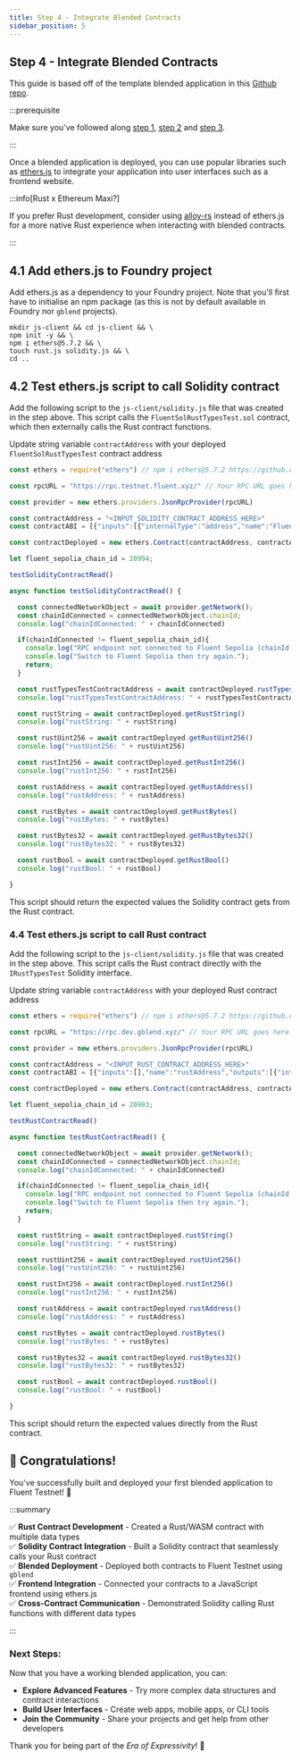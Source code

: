 ```yaml
---
title: Step 4 - Integrate Blended Contracts
sidebar_position: 5
---
```


Step 4 - Integrate Blended Contracts
---

This guide is based off of the template blended application in this [Github repo](https://github.com/fluentlabs-xyz/blended-template-foundry-cli).

:::prerequisite

Make sure you've followed along [step 1](./start-rust-contract.md), [step 2](start-solidity-contract.md) and [step 3](deploy-blended-contracts.md).

:::

Once a blended application is deployed, you can use popular libraries such as [ethers.js](https://docs.ethers.org/v5/) to integrate your application into user interfaces such as a frontend website.

:::info[Rust x Ethereum Maxi?]

If you prefer Rust development, consider using [alloy-rs](https://github.com/alloy-rs/core) instead of ethers.js for a more native Rust experience when interacting with blended contracts.

:::

## 4.1 Add ethers.js to Foundry project

Add ethers.js as a dependency to your Foundry project. Note that you'll first have to initialise an npm package (as this is not by default available in Foundry nor `gblend` projects).

```shell
mkdir js-client && cd js-client && \
npm init -y && \
npm i ethers@5.7.2 && \
touch rust.js solidity.js && \
cd ..
```

## 4.2 Test ethers.js script to call Solidity contract

Add the following script to the `js-client/solidity.js` file that was created in the step above. This script calls the `FluentSolRustTypesTest.sol` contract, which then externally calls the Rust contract functions. 

Update string variable `contractAddress` with your deployed `FluentSolRustTypesTest` contract address

```javascript
const ethers = require("ethers") // npm i ethers@5.7.2 https://github.com/smartcontractkit/full-blockchain-solidity-course-js/discussions/5139#discussioncomment-5444517

const rpcURL = "https://rpc.testnet.fluent.xyz/" // Your RPC URL goes here

const provider = new ethers.providers.JsonRpcProvider(rpcURL)

const contractAddress = "<INPUT_SOLIDITY_CONTRACT_ADDRESS_HERE>"
const contractABI = [{"inputs":[{"internalType":"address","name":"FluentRustAddress","type":"address"}],"stateMutability":"nonpayable","type":"constructor"},{"inputs":[],"name":"rustTypesTest","outputs":[{"internalType":"contractIRustTypesTest","name":"","type":"address"}],"stateMutability":"view","type":"function"},{"inputs":[],"name":"getRustAddress","outputs":[{"internalType":"address","name":"","type":"address"}],"stateMutability":"view","type":"function"},{"inputs":[],"name":"getRustBool","outputs":[{"internalType":"bool","name":"","type":"bool"}],"stateMutability":"view","type":"function"},{"inputs":[],"name":"getRustBytes","outputs":[{"internalType":"bytes","name":"","type":"bytes"}],"stateMutability":"view","type":"function"},{"inputs":[],"name":"getRustBytes32","outputs":[{"internalType":"bytes32","name":"","type":"bytes32"}],"stateMutability":"view","type":"function"},{"inputs":[],"name":"getRustInt256","outputs":[{"internalType":"int256","name":"","type":"int256"}],"stateMutability":"view","type":"function"},{"inputs":[],"name":"getRustString","outputs":[{"internalType":"string","name":"","type":"string"}],"stateMutability":"view","type":"function"},{"inputs":[],"name":"getRustUint256","outputs":[{"internalType":"uint256","name":"","type":"uint256"}],"stateMutability":"view","type":"function"}]

const contractDeployed = new ethers.Contract(contractAddress, contractABI, provider);

let fluent_sepolia_chain_id = 20994;

testSolidityContractRead()

async function testSolidityContractRead() {

  const connectedNetworkObject = await provider.getNetwork();
  const chainIdConnected = connectedNetworkObject.chainId;
  console.log("chainIdConnected: " + chainIdConnected)

  if(chainIdConnected != fluent_sepolia_chain_id){
    console.log("RPC endpoint not connected to Fluent Sepolia (chainId: " + fluent_sepolia_chain_id + ").");
    console.log("Switch to Fluent Sepolia then try again.");
    return;
  }

  const rustTypesTestContractAddress = await contractDeployed.rustTypesTest()
  console.log("rustTypesTestContractAddress: " + rustTypesTestContractAddress)

  const rustString = await contractDeployed.getRustString()
  console.log("rustString: " + rustString)

  const rustUint256 = await contractDeployed.getRustUint256()
  console.log("rustUint256: " + rustUint256)

  const rustInt256 = await contractDeployed.getRustInt256()
  console.log("rustInt256: " + rustInt256)

  const rustAddress = await contractDeployed.getRustAddress()
  console.log("rustAddress: " + rustAddress)

  const rustBytes = await contractDeployed.getRustBytes()
  console.log("rustBytes: " + rustBytes)

  const rustBytes32 = await contractDeployed.getRustBytes32()
  console.log("rustBytes32: " + rustBytes32)

  const rustBool = await contractDeployed.getRustBool()
  console.log("rustBool: " + rustBool)

}
```

This script should return the expected values the Solidity contract gets from the Rust contract.

### 4.4 Test ethers.js script to call Rust contract

Add the following script to the `js-client/solidity.js` file that was created in the step above. This script calls the Rust contract directly with the `IRustTypesTest` Solidity interface.

Update string variable `contractAddress` with your deployed Rust contract address

```javascript
const ethers = require("ethers") // npm i ethers@5.7.2 https://github.com/smartcontractkit/full-blockchain-solidity-course-js/discussions/5139#discussioncomment-5444517

const rpcURL = "https://rpc.dev.gblend.xyz/" // Your RPC URL goes here

const provider = new ethers.providers.JsonRpcProvider(rpcURL)

const contractAddress = "<INPUT_RUST_CONTRACT_ADDRESS_HERE>"
const contractABI = [{"inputs":[],"name":"rustAddress","outputs":[{"internalType":"address","name":"","type":"address"}],"stateMutability":"view","type":"function"},{"inputs":[],"name":"rustBool","outputs":[{"internalType":"bool","name":"","type":"bool"}],"stateMutability":"view","type":"function"},{"inputs":[],"name":"rustBytes","outputs":[{"internalType":"bytes","name":"","type":"bytes"}],"stateMutability":"view","type":"function"},{"inputs":[],"name":"rustBytes32","outputs":[{"internalType":"bytes32","name":"","type":"bytes32"}],"stateMutability":"view","type":"function"},{"inputs":[],"name":"rustInt256","outputs":[{"internalType":"int256","name":"","type":"int256"}],"stateMutability":"view","type":"function"},{"inputs":[],"name":"rustString","outputs":[{"internalType":"string","name":"","type":"string"}],"stateMutability":"view","type":"function"},{"inputs":[],"name":"rustUint256","outputs":[{"internalType":"uint256","name":"","type":"uint256"}],"stateMutability":"view","type":"function"}]

const contractDeployed = new ethers.Contract(contractAddress, contractABI, provider);

let fluent_sepolia_chain_id = 20993;

testRustContractRead()

async function testRustContractRead() {

  const connectedNetworkObject = await provider.getNetwork();
  const chainIdConnected = connectedNetworkObject.chainId;
  console.log("chainIdConnected: " + chainIdConnected)

  if(chainIdConnected != fluent_sepolia_chain_id){
    console.log("RPC endpoint not connected to Fluent Sepolia (chainId: " + fluent_sepolia_chain_id + ").");
    console.log("Switch to Fluent Sepolia then try again.");
    return;
  }

  const rustString = await contractDeployed.rustString()
  console.log("rustString: " + rustString)

  const rustUint256 = await contractDeployed.rustUint256()
  console.log("rustUint256: " + rustUint256)

  const rustInt256 = await contractDeployed.rustInt256()
  console.log("rustInt256: " + rustInt256)

  const rustAddress = await contractDeployed.rustAddress()
  console.log("rustAddress: " + rustAddress)

  const rustBytes = await contractDeployed.rustBytes()
  console.log("rustBytes: " + rustBytes)

  const rustBytes32 = await contractDeployed.rustBytes32()
  console.log("rustBytes32: " + rustBytes32)

  const rustBool = await contractDeployed.rustBool()
  console.log("rustBool: " + rustBool)

}
```

This script should return the expected values directly from the Rust contract.

## 🎉 Congratulations! 

You've successfully built and deployed your first blended application to Fluent Testnet! 🚀

:::summary

✅ **Rust Contract Development** - Created a Rust/WASM contract with multiple data types  
✅ **Solidity Contract Integration** - Built a Solidity contract that seamlessly calls your Rust contract  
✅ **Blended Deployment** - Deployed both contracts to Fluent Testnet using `gblend`  
✅ **Frontend Integration** - Connected your contracts to a JavaScript frontend using ethers.js  
✅ **Cross-Contract Communication** - Demonstrated Solidity calling Rust functions with different data types  

:::

### Next Steps:

Now that you have a working blended application, you can:

- **Explore Advanced Features** - Try more complex data structures and contract interactions
- **Build User Interfaces** - Create web apps, mobile apps, or CLI tools
- **Join the Community** - Share your projects and get help from other developers

Thank you for being part of the _Era of Expressivity_! 🌟